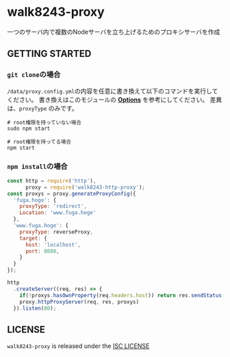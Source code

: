 # walk8243-proxy
一つのサーバ内で複数のNodeサーバを立ち上げるためのプロキシサーバを作成

## GETTING STARTED
### `git clone`の場合
`/data/proxy.config.yml`の内容を任意に書き換えて以下のコマンドを実行してください。
書き換えはこのモジュールの **[Options](https://www.npmjs.com/package/http-proxy#options)** を参考にしてください。
差異は、`proxyType` のみです。
```
# root権限を持っていない場合
sudo npm start

# root権限を持ってる場合
npm start
```

### `npm install`の場合
```main.js
const http = require('http'),
      proxy = require('walk8243-http-proxy');
const proxys = proxy.generateProxyConfig({
  'fuga.hoge': {
    proxyType: 'redirect',
    Location: 'www.fuga.hoge'
  },
  'www.fuga.hoge': {
    proxyType: reverseProxy,
    target: {
      host: 'localhost',
      port: 8080,
    }
  }
});

http
  .createServer((req, res) => {
    if(!proxys.hasOwnProperty(req.headers.host)) return res.sendStatus(404);
    proxy.httpProxyServer(req, res, proxys)
  }).listen(80);
```

## LICENSE
`walk8243-proxy` is released under the [ISC LICENSE](https://github.com/walk8243/http-proxy/blob/master/LICENSE.md)
